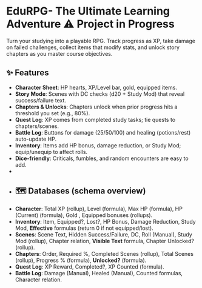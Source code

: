 # EduRPG- The Ultimate Learning Adventure ⚠️ Project in Progress
Turn your studying into a playable RPG. Track progress as XP, take damage on failed challenges, collect items that modify stats, and unlock story chapters as you master course objectives.

## ✨ Features
- **Character Sheet**: HP hearts, XP/Level bar, gold, equipped items.
- **Story Mode**: Scenes with DC checks (d20 + Study Mod) that reveal success/failure text.
- **Chapters & Unlocks**: Chapters unlock when prior progress hits a threshold you set (e.g., 80%).
- **Quest Log**: XP comes from completed study tasks; tie quests to chapters/scenes.
- **Battle Log**: Buttons for damage (25/50/100) and healing (potions/rest) auto-update HP.
- **Inventory**: Items add HP bonus, damage reduction, or Study Mod; equip/unequip to affect rolls.
- **Dice-friendly**: Criticals, fumbles, and random encounters are easy to add.
- 
- ## 🗺️ Databases (schema overview)
- **Character**: Total XP (rollup), Level (formula), Max HP (formula), HP (Current) (formula), Gold , Equipped bonuses (rollups).
- **Inventory**: Item, Equipped?, Lost?, HP Bonus, Damage Reduction, Study Mod, **Effective** formulas (return 0 if not equipped/lost).
- **Scenes**: Scene Text, Hidden Success/Failure, DC, Roll (Manual), Study Mod (rollup), Chapter relation, **Visible Text** formula, Chapter Unlocked? (rollup).
- **Chapters**: Order, Required %, Completed Scenes (rollup), Total Scenes (rollup), Progress % (formula), **Unlocked?** (formula).
- **Quest Log**: XP Reward, Completed?, XP Counted (formula).
- **Battle Log**: Damage (Manual), Healed (Manual), Counted formulas, Character relation.
